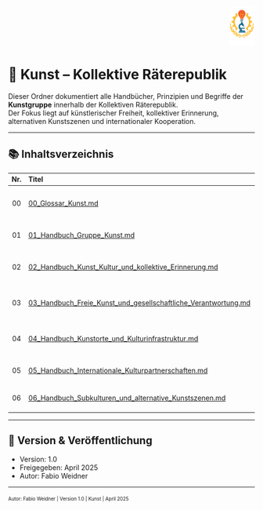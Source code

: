 <p align="right">
  <img src="https://raw.githubusercontent.com/hades-dux/Kollektive-Raeterepublik/main/Meta_und_Systemstruktur/logo_offiziell.png" alt="Logo der Kollektiven Räterepublik" height="80">
</p>

<!--
Autor: Fabio Weidner
Version: 1.0
Sektion: Kunst
Veröffentlichung: April 2025
-->

# 🎨 Kunst – Kollektive Räterepublik

Dieser Ordner dokumentiert alle Handbücher, Prinzipien und Begriffe der **Kunstgruppe** innerhalb der Kollektiven Räterepublik.  
Der Fokus liegt auf künstlerischer Freiheit, kollektiver Erinnerung, alternativen Kunstszenen und internationaler Kooperation.

---

## 📚 Inhaltsverzeichnis

| Nr. | Titel | Beschreibung |
|:--:|:------|:-------------|
| 00 | [00_Glossar_Kunst.md](./00_Glossar_Kunst.md) | Zentrale Begriffe und Definitionen des Kunstbereichs |
| 01 | [01_Handbuch_Gruppe_Kunst.md](./01_Handbuch_Gruppe_Kunst.md) | Aufbau und Organisation der Kunstgruppe |
| 02 | [02_Handbuch_Kunst_Kultur_und_kollektive_Erinnerung.md](./02_Handbuch_Kunst_Kultur_und_kollektive_Erinnerung.md) | Künstlerische Verarbeitung kollektiver Erinnerung |
| 03 | [03_Handbuch_Freie_Kunst_und_gesellschaftliche_Verantwortung.md](./03_Handbuch_Freie_Kunst_und_gesellschaftliche_Verantwortung.md) | Freie Kunst und ihr gesellschaftlicher Einfluss |
| 04 | [04_Handbuch_Kunstorte_und_Kulturinfrastruktur.md](./04_Handbuch_Kunstorte_und_Kulturinfrastruktur.md) | Räume, Infrastruktur und öffentliche Zugänglichkeit |
| 05 | [05_Handbuch_Internationale_Kulturpartnerschaften.md](./05_Handbuch_Internationale_Kulturpartnerschaften.md) | Internationale Beziehungen im Kunstbereich |
| 06 | [06_Handbuch_Subkulturen_und_alternative_Kunstszenen.md](./06_Handbuch_Subkulturen_und_alternative_Kunstszenen.md) | Förderung und Anerkennung von Subkulturen |

---

## 🔖 Version & Veröffentlichung

- Version: 1.0  
- Freigegeben: April 2025  
- Autor: Fabio Weidner

---

<sub><sup>Autor: Fabio Weidner | Version 1.0 | Kunst | April 2025</sup></sub>
